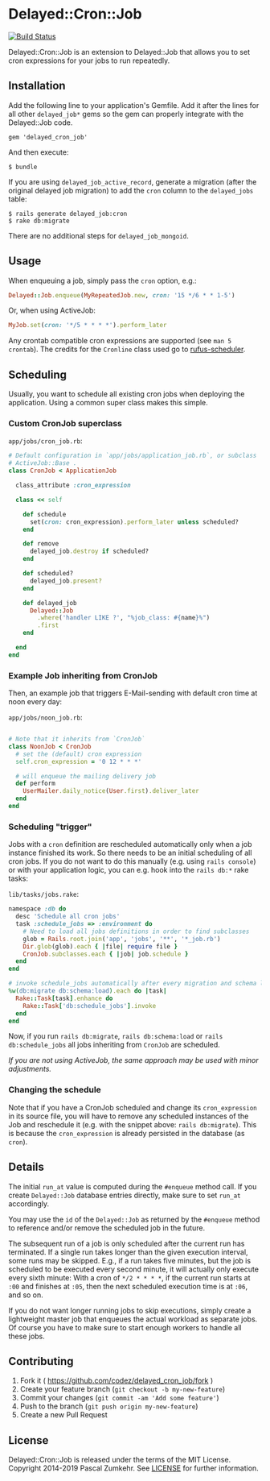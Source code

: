 # Delayed::Cron::Job

[![Build Status](https://travis-ci.org/codez/delayed_cron_job.svg)](https://travis-ci.org/codez/delayed_cron_job)

Delayed::Cron::Job is an extension to Delayed::Job that allows you to set
cron expressions for your jobs to run repeatedly.

## Installation

Add the following line to your application's Gemfile. Add it after the lines for all other `delayed_job*` gems so the gem can properly integrate with the Delayed::Job code.

    gem 'delayed_cron_job'

And then execute:

    $ bundle

If you are using `delayed_job_active_record`, generate a migration (after the
original delayed job migration) to add the `cron` column to the `delayed_jobs`
table:

    $ rails generate delayed_job:cron
    $ rake db:migrate

There are no additional steps for `delayed_job_mongoid`.

## Usage

When enqueuing a job, simply pass the `cron` option, e.g.:

```ruby
Delayed::Job.enqueue(MyRepeatedJob.new, cron: '15 */6 * * 1-5')
```

Or, when using ActiveJob:

```ruby
MyJob.set(cron: '*/5 * * * *').perform_later
```

Any crontab compatible cron expressions are supported (see `man 5 crontab`).
The credits for the `Cronline` class used go to
[rufus-scheduler](https://github.com/jmettraux/rufus-scheduler).

## Scheduling

Usually, you want to schedule all existing cron jobs when deploying the
application. Using a common super class makes this simple.

### Custom CronJob superclass

`app/jobs/cron_job.rb`:

```ruby
# Default configuration in `app/jobs/application_job.rb`, or subclass
# ActiveJob::Base .
class CronJob < ApplicationJob

  class_attribute :cron_expression

  class << self

    def schedule
      set(cron: cron_expression).perform_later unless scheduled?
    end

    def remove
      delayed_job.destroy if scheduled?
    end

    def scheduled?
      delayed_job.present?
    end

    def delayed_job
      Delayed::Job
        .where('handler LIKE ?', "%job_class: #{name}%")
        .first
    end

  end
end
```

### Example Job inheriting from CronJob

Then, an example job that triggers E-Mail-sending with default cron time at
noon every day:

`app/jobs/noon_job.rb`:

```ruby

# Note that it inherits from `CronJob`
class NoonJob < CronJob
  # set the (default) cron expression
  self.cron_expression = '0 12 * * *'

  # will enqueue the mailing delivery job
  def perform
    UserMailer.daily_notice(User.first).deliver_later
  end
end
```

### Scheduling "trigger"

Jobs with a `cron` definition are rescheduled automatically only when a job
instance finished its work. So there needs to be an initial scheduling of all
cron jobs. If you do not want to do this manually (e.g. using `rails console`)
or with your application logic, you can e.g. hook into the `rails db:*` rake
tasks:

`lib/tasks/jobs.rake`:

```ruby
namespace :db do
  desc 'Schedule all cron jobs'
  task :schedule_jobs => :environment do
    # Need to load all jobs definitions in order to find subclasses
    glob = Rails.root.join('app', 'jobs', '**', '*_job.rb')
    Dir.glob(glob).each { |file| require file }
    CronJob.subclasses.each { |job| job.schedule }
  end
end

# invoke schedule_jobs automatically after every migration and schema load.
%w(db:migrate db:schema:load).each do |task|
  Rake::Task[task].enhance do
    Rake::Task['db:schedule_jobs'].invoke
  end
end
```

Now, if you run `rails db:migrate`, `rails db:schema:load` or `rails
db:schedule_jobs` all jobs inheriting from `CronJob` are scheduled.

*If you are not using ActiveJob, the same approach may be used with minor
adjustments.*

### Changing the schedule

Note that if you have a CronJob scheduled and change its `cron_expression` in
its source file, you will have to remove any scheduled instances of the Job and
reschedule it (e.g. with the snippet above: `rails db:migrate`). This is because
the `cron_expression` is already persisted in the database (as `cron`).

## Details

The initial `run_at` value is computed during the `#enqueue` method call.
If you create `Delayed::Job` database entries directly, make sure to set
`run_at` accordingly.

You may use the `id` of the `Delayed::Job` as returned by the `#enqueue` method
to reference and/or remove the scheduled job in the future.

The subsequent run of a job is only scheduled after the current run has
terminated. If a single run takes longer than the given execution interval,
some runs may be skipped. E.g., if a run takes five minutes, but the job is
scheduled to be executed every second minute, it will actually only execute
every sixth minute: With a cron of `*/2 * * * *`, if the current run starts at
`:00` and finishes at `:05`, then the next scheduled execution time is at `:06`,
and so on.

If you do not want longer running jobs to skip executions, simply create a
lightweight master job that enqueues the actual workload as separate jobs.
Of course you have to make sure to start enough workers to handle all these
jobs.

## Contributing

1. Fork it ( https://github.com/codez/delayed_cron_job/fork )
2. Create your feature branch (`git checkout -b my-new-feature`)
3. Commit your changes (`git commit -am 'Add some feature'`)
4. Push to the branch (`git push origin my-new-feature`)
5. Create a new Pull Request

## License

Delayed::Cron::Job is released under the terms of the MIT License.
Copyright 2014-2019 Pascal Zumkehr. See [LICENSE](LICENSE) for further
information.
